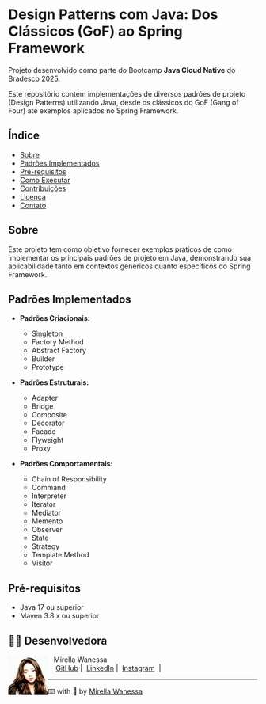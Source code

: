 # Design Patterns com Java: Dos Clássicos (GoF) ao Spring Framework
Projeto desenvolvido como parte do Bootcamp **Java Cloud Native** do Bradesco 2025.

Este repositório contém implementações de diversos padrões de projeto (Design Patterns) utilizando Java, desde os clássicos do GoF (Gang of Four) até exemplos aplicados no Spring Framework.

## Índice

- [Sobre](#sobre)
- [Padrões Implementados](#padrões-implementados)
- [Pré-requisitos](#pré-requisitos)
- [Como Executar](#como-executar)
- [Contribuições](#contribuições)
- [Licença](#licença)
- [Contato](#contato)

## Sobre

Este projeto tem como objetivo fornecer exemplos práticos de como implementar os principais padrões de projeto em Java, demonstrando sua aplicabilidade tanto em contextos genéricos quanto específicos do Spring Framework.

## Padrões Implementados

- **Padrões Criacionais:**
  - Singleton
  - Factory Method
  - Abstract Factory
  - Builder
  - Prototype

- **Padrões Estruturais:**
  - Adapter
  - Bridge
  - Composite
  - Decorator
  - Facade
  - Flyweight
  - Proxy

- **Padrões Comportamentais:**
  - Chain of Responsibility
  - Command
  - Interpreter
  - Iterator
  - Mediator
  - Memento
  - Observer
  - State
  - Strategy
  - Template Method
  - Visitor

## Pré-requisitos

- Java 17 ou superior
- Maven 3.8.x ou superior

## 👩‍💻 Desenvolvedora

<p>
    <img 
      align="left" 
      width="80" 
      src="https://github.com/Mirellawanessa/DIO-Trilha-Java-Basico/blob/main/GitHub/imagens/User.jpeg?raw=true"
    />
    <p>&nbsp;&nbsp;&nbsp;Mirella Wanessa<br>
    &nbsp;&nbsp;&nbsp;
    <a href="https://github.com/Mirellawanessa">GitHub</a>&nbsp;|&nbsp;
    <a href="https://www.linkedin.com/in/mirellawanessa/">LinkedIn</a>&nbsp;|&nbsp;
    <a href="https://www.instagram.com/_mirella.page/?next=%2F">Instagram</a>
    &nbsp;|&nbsp;</p>
</p>

---

⌨️ with 💜 by [Mirella Wanessa](https://github.com/Mirellawanessa)
